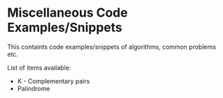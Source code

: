 # Miscellaneous Code Examples/Snippets

This containts code examples/snippets of algorithms, common problems etc.

List of items available:
- K - Complementary pairs
- Palindrome

